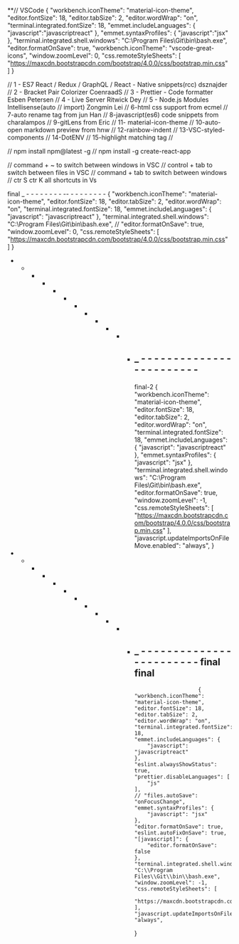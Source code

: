 \*\*// VSCode
{
"workbench.iconTheme": "material-icon-theme",
"editor.fontSize": 18,
"editor.tabSize": 2,
"editor.wordWrap": "on",
"terminal.integrated.fontSize": 18,
"emmet.includeLanguages": {
"javascript":"javascriptreact"
},
"emmet.syntaxProfiles": {
"javascript":"jsx"
},
"terminal.integrated.shell.windows": "C:\\Program Files\\Git\\bin\\bash.exe",
"editor.formatOnSave": true,
"workbench.iconTheme": "vscode-great-icons",
"window.zoomLevel": 0,
"css.remoteStyleSheets": [
"https://maxcdn.bootstrapcdn.com/bootstrap/4.0.0/css/bootstrap.min.css"
]
}

// 1 - ES7 React / Redux / GraphQL / React - Native snippets(rcc) dsznajder
// 2 - Bracket Pair Colorizer CoenraadS
// 3 - Prettier - Code formatter Esben Petersen
// 4 - Live Server Ritwick Dey
// 5 - Node.js Modules Intellisense(auto
// import) Zongmin Lei
// 6-html css support from ecmel
// 7-auto rename tag from jun Han
// 8-javascript(es6) code snippets from charalampos
// 9-gitLens from Eric
// 11- material-icon-theme
// 10-auto-open markdown preview from hnw
// 12-rainbow-indent
// 13-VSC-styled-components
// 14-DotENV
// 15-highlight matching tag
//

// npm install npm@latest -g
// npm install -g create-react-app

// command + ~ to switch between windows in VSC
// control + tab to switch between files in VSC
// command + tab to switch between windows
// ctr S ctr K all shortcuts in Vs

final \_ - - - - - - - - -- - - - - - - - -
{
"workbench.iconTheme": "material-icon-theme",
"editor.fontSize": 18,
"editor.tabSize": 2,
"editor.wordWrap": "on",
"terminal.integrated.fontSize": 18,
"emmet.includeLanguages": {
"javascript": "javascriptreact"
},
"terminal.integrated.shell.windows": "C:\\Program Files\\Git\\bin\\bash.exe",
// "editor.formatOnSave": true,
"window.zoomLevel": 0,
"css.remoteStyleSheets": [
"https://maxcdn.bootstrapcdn.com/bootstrap/4.0.0/css/bootstrap.min.css"
]
}

- - - - - - - - - - - - ## \_ - - - - - - - - - - - - - - - - - - - - - - - -
                        final-2
                        {
                        "workbench.iconTheme": "material-icon-theme",
                        "editor.fontSize": 18,
                        "editor.tabSize": 2,
                        "editor.wordWrap": "on",
                        "terminal.integrated.fontSize": 18,
                        "emmet.includeLanguages": {
                        "javascript": "javascriptreact"
                        },
                        "emmet.syntaxProfiles": {
                        "javascript": "jsx"
                        },
                        "terminal.integrated.shell.windows": "C:\\Program Files\\Git\\bin\\bash.exe",
                        "editor.formatOnSave": true,
                        "window.zoomLevel": -1,
                        "css.remoteStyleSheets": [
                        "https://maxcdn.bootstrapcdn.com/bootstrap/4.0.0/css/bootstrap.min.css"
                        ],
                        "javascript.updateImportsOnFileMove.enabled": "always",
                        }

- - - - - - - - - - - - ## \_ - - - - - - - - - - - - - - - - - - - - - - - - final final
                                                {
                            "workbench.iconTheme": "material-icon-theme",
                            "editor.fontSize": 18,
                            "editor.tabSize": 2,
                            "editor.wordWrap": "on",
                            "terminal.integrated.fontSize": 18,
                            "emmet.includeLanguages": {
                                "javascript": "javascriptreact"
                            },
                            "eslint.alwaysShowStatus": true,
                            "prettier.disableLanguages": [
                                "js"
                            ],
                            // "files.autoSave": "onFocusChange",
                            "emmet.syntaxProfiles": {
                                "javascript": "jsx"
                            },
                            "editor.formatOnSave": true,
                            "eslint.autoFixOnSave": true,
                            "[javascript]": {
                                "editor.formatOnSave": false
                            },
                            "terminal.integrated.shell.windows": "C:\\Program Files\\Git\\bin\\bash.exe",
                            "window.zoomLevel": -1,
                            "css.remoteStyleSheets": [
                                "https://maxcdn.bootstrapcdn.com/bootstrap/4.0.0/css/bootstrap.min.css"
                            ],
                            "javascript.updateImportsOnFileMove.enabled": "always",
                        }
